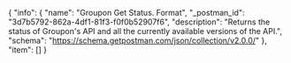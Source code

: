 {
  "info": {
    "name": "Groupon Get Status. Format",
    "_postman_id": "3d7b5792-862a-4df1-81f3-f0f0b52907f6",
    "description": "Returns the status of Groupon's API and all the currently available versions of the API.",
    "schema": "https://schema.getpostman.com/json/collection/v2.0.0/"
  },
  "item": []
}